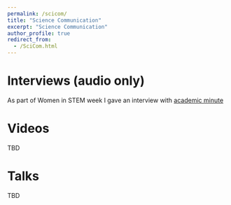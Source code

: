 ```yaml
---
permalink: /scicom/
title: "Science Communication"
excerpt: "Science Communication"
author_profile: true
redirect_from: 
  - /SciCom.html
---
```


# Interviews (audio only)
As part of Women in STEM week I gave an interview with [academic minute](https://academicminute.org/2015/08/anusuya-chinsamy-turan-university-of-cape-town-fossilized-clues/)
# Videos
TBD
# Talks
TBD
